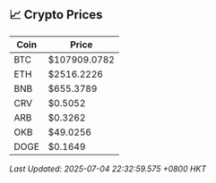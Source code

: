 ## 📈 Crypto Prices

| Coin | Price |
| ---- | ----- |
| BTC | $107909.0782 |
| ETH | $2516.2226 |
| BNB | $655.3789 |
| CRV | $0.5052 |
| ARB | $0.3262 |
| OKB | $49.0256 |
| DOGE | $0.1649 |

_Last Updated: 2025-07-04 22:32:59.575 +0800 HKT_